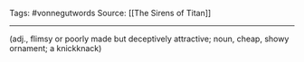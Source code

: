 Tags: #vonnegutwords
Source: [[The Sirens of Titan]]
********************************************************
(adj., flimsy or poorly made but deceptively attractive; noun, cheap, showy ornament; a knickknack)